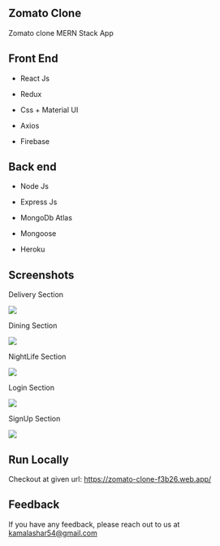 
## Zomato Clone
 
Zomato clone MERN Stack App 
 



## Front End 

- React Js

- Redux

- Css + Material UI

- Axios

- Firebase

## Back end 

- Node Js

- Express Js

- MongoDb Atlas

- Mongoose

- Heroku
## Screenshots

Delivery Section

![](https://github.com/Safat-kamal/Public-Docs/blob/master/Images/Web%20capture_19-7-2022_162043_zomato-clone-f3b26.web.app.jpeg?raw=true)

Dining Section

![](https://github.com/Safat-kamal/Public-Docs/blob/master/Images/Web%20capture_19-7-2022_162054_zomato-clone-f3b26.web.app.jpeg?raw=true)

NightLife Section

![](https://github.com/Safat-kamal/Public-Docs/blob/master/Images/Web%20capture_19-7-2022_16215_zomato-clone-f3b26.web.app.jpeg?raw=true)

Login Section

![](https://github.com/Safat-kamal/Public-Docs/blob/master/Images/Web%20capture_19-7-2022_162130_zomato-clone-f3b26.web.app.jpeg?raw=true)

SignUp Section

![](https://github.com/Safat-kamal/Public-Docs/blob/master/Images/Web%20capture_19-7-2022_162147_zomato-clone-f3b26.web.app.jpeg?raw=true)


## Run Locally

Checkout at given url: https://zomato-clone-f3b26.web.app/
## Feedback

If you have any feedback, please reach out to us at kamalashar54@gmail.com


